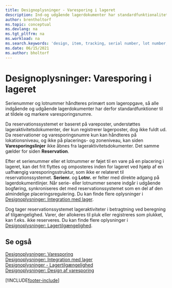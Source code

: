 ```yaml
---
title: Designoplysninger - Varesporing i lageret
description: Ind-og udgående lagerdokumenter har standardfunktionalitet til tildeling og valg af varesporingsnumre.
author: brentholtorf
ms.topic: conceptual
ms.devlang: na
ms.tgt_pltfrm: na
ms.workload: na
ms.search.keywords: 'design, item, tracking, serial number, lot number, outbound documents'
ms.date: 06/15/2021
ms.author: bholtorf
---
```

# <a name="design-details-item-tracking-in-the-warehouse"></a>Designoplysninger: Varesporing i lageret
Serienummer og lotnummer håndteres primært som lageropgave, så alle indgående og udgående lagerdokumenter har derfor standardfunktioner til at tildele og markere varesporingsnumre.  

Da reservationssystemet er baseret på vareposter, understøttes lageraktivitetsdokumenter, der kun registrerer lagerposter, dog ikke fuldt ud. Da reservationer og varesporingsnumre kun kan håndteres på lokationsniveau, og ikke på placerings- og zoneniveau, kan siden **Varesporingslinjer** ikke åbnes fra lageraktivitetsdokumenter. Det samme gælder for siden **Reservation**.  

Efter et serienummer eller et lotnummer er føjet til en vare på en placering i lageret, kan det frit flyttes og omposteres inden for lageret ved hjælp af en uafhængig varesporingsstruktur, som ikke er relateret til reservationssystemet. **Serienr.** og **Lotnr.** er felter med direkte adgang på lagerdokumentlinjer. Når serie- eller lotnummer senere indgår i udgående bogføring, synkroniseres det med reservationssystemet som en del af den almindelige placeringsregulering. Du kan finde flere oplysninger i [Designoplysninger: Integration med lager](design-details-integration-with-inventory.md).  

Dog tager reservationssystemet lageraktiviteter i betragtning ved beregning af tilgængelighed. Varer, der allokeres til pluk eller registreres som plukket, kan f.eks. ikke reserveres. Du kan finde flere oplysninger i [Designoplysninger: Lagertilgængelighed](design-details-availability-in-the-warehouse.md).

## <a name="see-also"></a>Se også
[Designoplysninger: Varesporing](design-details-item-tracking.md)  
[Designoplysninger: Integration med lager](design-details-integration-with-inventory.md)  
[Designoplysninger - Lagertilgængelighed](design-details-availability-in-the-warehouse.md)  
[Designoplysninger: Design af varesporing](design-details-item-tracking-design.md)


[!INCLUDE[footer-include](includes/footer-banner.md)]
